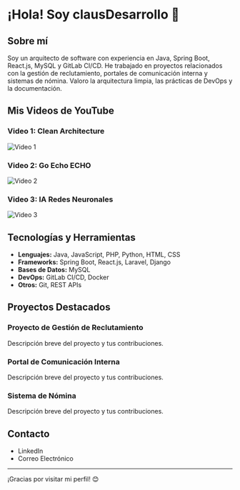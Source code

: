 # ¡Hola! Soy clausDesarrollo 👋

## Sobre mí

Soy un arquitecto de software con experiencia en Java, Spring Boot, React.js, MySQL y GitLab CI/CD. He trabajado en proyectos relacionados con la gestión de reclutamiento, portales de comunicación interna y sistemas de nómina. Valoro la arquitectura limpia, las prácticas de DevOps y la documentación.

## Mis Videos de YouTube

### Video 1: Clean Architecture
![Video 1](https://youtu.be/AQtFXo_R5Sg?si=EuCGQnus2EyUy4_t)

### Video 2: Go Echo ECHO 
![Video 2](https://youtu.be/D84nD2R3jag?si=RBIdaTiNFjq8a40l)

### Video 3: IA Redes Neuronales
![Video 3](https://youtu.be/7xjaadMnSNs?si=74zh8iDLp4LsOudy)

## Tecnologías y Herramientas

- **Lenguajes:** Java, JavaScript, PHP, Python, HTML, CSS
- **Frameworks:** Spring Boot, React.js, Laravel, Django
- **Bases de Datos:** MySQL
- **DevOps:** GitLab CI/CD, Docker
- **Otros:** Git, REST APIs

## Proyectos Destacados

### Proyecto de Gestión de Reclutamiento
Descripción breve del proyecto y tus contribuciones.

### Portal de Comunicación Interna
Descripción breve del proyecto y tus contribuciones.

### Sistema de Nómina
Descripción breve del proyecto y tus contribuciones.

## Contacto

- LinkedIn
- Correo Electrónico

---

¡Gracias por visitar mi perfil! 😊
